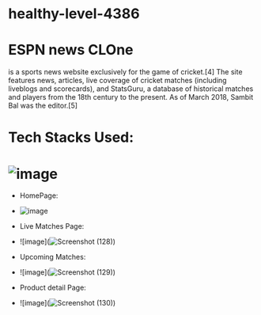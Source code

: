 # healthy-level-4386

# ESPN news CLOne


is a sports news website exclusively for the game of cricket.[4] The site features news, articles, live coverage of cricket matches (including liveblogs and scorecards), and StatsGuru, a database of historical matches and players from the 18th century to the present. As of March 2018, Sambit Bal was the editor.[5]


# Tech Stacks Used:
# ![image](https://user-images.githubusercontent.com/97446828/171631572-e1f0f81e-b026-47bf-a338-41c602dec12f.png)


* HomePage:
* ![image](https://user-images.githubusercontent.com/97525857/187069582-fbf759dd-dff3-4446-bc5b-a3ecc03c3e89.png)


* Live Matches Page: 
* ![image](![Screenshot (128)](https://user-images.githubusercontent.com/97525857/187070237-90c5cc3e-e01e-44a8-82de-1ac30edd1607.png))


 
* Upcoming Matches:
* ![image](![Screenshot (129)](https://user-images.githubusercontent.com/97525857/187070315-99086aa2-3dee-4d1f-b0c5-8ee8ea5a61bf.png))



* Product detail Page:
* ![image](![Screenshot (130)](https://user-images.githubusercontent.com/97525857/187070397-1149d242-26fb-43bf-a982-c8e6b47a82b6.png))

